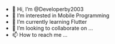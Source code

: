 - 👋 Hi, I’m @Developerby2003
- 👀 I’m interested in Mobile Programming
- 🌱 I’m currently learning Flutter
- 💞️ I’m looking to collaborate on ...
- 📫 How to reach me ...

<!---
Developerby2003/Developerby2003 is a ✨ special ✨ repository because its `README.md` (this file) appears on your GitHub profile.
You can click the Preview link to take a look at your changes.
--->

